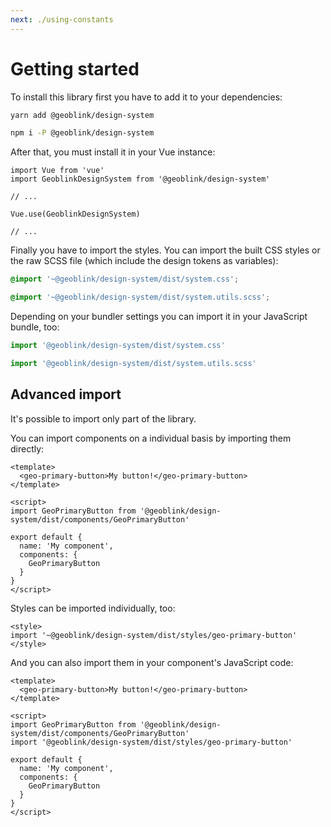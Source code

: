 ```yaml
---
next: ./using-constants
---
```


# Getting started

To install this library first you have to add it to your dependencies:

```sh
yarn add @geoblink/design-system
```

```sh
npm i -P @geoblink/design-system
```

After that, you must install it in your Vue instance:

```js{2,6}
import Vue from 'vue'
import GeoblinkDesignSystem from '@geoblink/design-system'

// ...

Vue.use(GeoblinkDesignSystem)

// ...
```

Finally you have to import the styles.
You can import the built CSS styles or the raw SCSS file (which include the design tokens as variables):

```css
@import '~@geoblink/design-system/dist/system.css';
```

```scss
@import '~@geoblink/design-system/dist/system.utils.scss';
```

Depending on your bundler settings you can import it in your JavaScript bundle, too:

```js
import '@geoblink/design-system/dist/system.css'
```

```js
import '@geoblink/design-system/dist/system.utils.scss'
```

## Advanced import

It's possible to import only part of the library.

You can import components on a individual basis by importing them directly:

```vue{6}
<template>
  <geo-primary-button>My button!</geo-primary-button>
</template>

<script>
import GeoPrimaryButton from '@geoblink/design-system/dist/components/GeoPrimaryButton'

export default {
  name: 'My component',
  components: {
    GeoPrimaryButton
  }
}
</script>
```

Styles can be imported individually, too:

```vue{2}
<style>
import '~@geoblink/design-system/dist/styles/geo-primary-button'
</style>
```

And you can also import them in your component's JavaScript code:

```vue{7}
<template>
  <geo-primary-button>My button!</geo-primary-button>
</template>

<script>
import GeoPrimaryButton from '@geoblink/design-system/dist/components/GeoPrimaryButton'
import '@geoblink/design-system/dist/styles/geo-primary-button'

export default {
  name: 'My component',
  components: {
    GeoPrimaryButton
  }
}
</script>
```